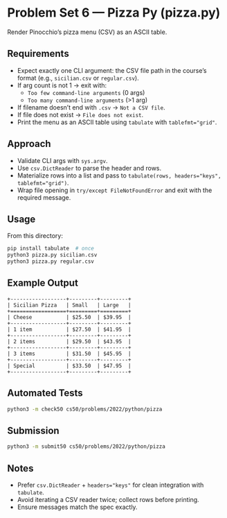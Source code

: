 # Problem Set 6 — Pizza Py (pizza.py)

Render Pinocchio’s pizza menu (CSV) as an ASCII table.

## Requirements
- Expect exactly one CLI argument: the CSV file path in the course’s format (e.g., `sicilian.csv` or `regular.csv`).
- If arg count is not 1 → exit with:
  - `Too few command-line arguments` (0 args)
  - `Too many command-line arguments` (>1 arg)
- If filename doesn’t end with `.csv` → `Not a CSV file`.
- If file does not exist → `File does not exist`.
- Print the menu as an ASCII table using `tabulate` with `tablefmt="grid"`.

## Approach
- Validate CLI args with `sys.argv`.
- Use `csv.DictReader` to parse the header and rows.
- Materialize rows into a list and pass to `tabulate(rows, headers="keys", tablefmt="grid")`.
- Wrap file opening in `try/except FileNotFoundError` and exit with the required message.

## Usage
From this directory:

```bash
pip install tabulate  # once
python3 pizza.py sicilian.csv
python3 pizza.py regular.csv
```

## Example Output
```
+------------------+---------+---------+
| Sicilian Pizza   | Small   | Large   |
+==================+=========+=========+
| Cheese           | $25.50  | $39.95  |
+------------------+---------+---------+
| 1 item           | $27.50  | $41.95  |
+------------------+---------+---------+
| 2 items          | $29.50  | $43.95  |
+------------------+---------+---------+
| 3 items          | $31.50  | $45.95  |
+------------------+---------+---------+
| Special          | $33.50  | $47.95  |
+------------------+---------+---------+
```

## Automated Tests
```bash
python3 -m check50 cs50/problems/2022/python/pizza
```

## Submission
```bash
python3 -m submit50 cs50/problems/2022/python/pizza
```

## Notes
- Prefer `csv.DictReader` + `headers="keys"` for clean integration with `tabulate`.
- Avoid iterating a CSV reader twice; collect rows before printing.
- Ensure messages match the spec exactly.
